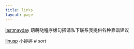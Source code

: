 ```yaml
---
title: links
layout: page
---
```


[lastmayday](http://lastmayday.org/)  萌萌哒程序媛勾搭请私下联系我提供各种靠谱建议

[linusp](http://linusp.github.io/) 小婷婷
*# sort*
